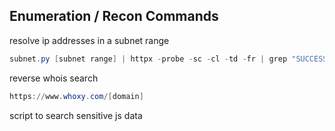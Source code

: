 ## [](#header-2) Enumeration / Recon Commands
resolve ip addresses in a subnet range
```powershell
subnet.py [subnet range] | httpx -probe -sc -cl -td -fr | grep "SUCCESS"
```
reverse whois search
```powershell
https://www.whoxy.com/[domain]
```

script to search sensitive js data
